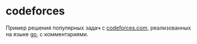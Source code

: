# codeforces
Пример решения популярных задач с [codeforces.com](https://codeforces.com/problemset?order=BY_SOLVED_DESC), реализованных на языке [go](https://golang.org/), с комментариями.
